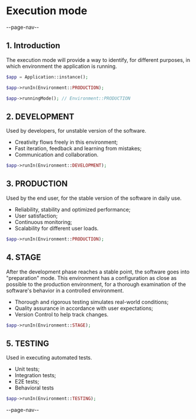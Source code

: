 # Execution mode

--page-nav--

## 1. Introduction

The execution mode will provide a way to identify, for different purposes, in
which environment the application is running.

```php
$app = Application::instance();

$app->runIn(Environment::PRODUCTION);

$app->runningMode(); // Environment::PRODUCTION
```

## 2. DEVELOPMENT

Used by developers, for unstable version of the software.

- Creativity flows freely in this environment;
- Fast iteration, feedback and learning from mistakes;
- Communication and collaboration.

```php
$app->runIn(Environment::DEVELOPMENT);
```

## 3. PRODUCTION

Used by the end user, for the stable version of the software in daily use.

- Reliability, stability and optimized performance;
- User satisfaction;
- Continuous monitoring;
- Scalability for different user loads.

```php
$app->runIn(Environment::PRODUCTION);
```

## 4. STAGE

After the development phase reaches a stable point, the software goes into
"preparation" mode. This environment has a configuration as close as possible to
the production environment, for a thorough examination of the software's behavior
in a controlled environment.

- Thorough and rigorous testing simulates real-world conditions;
- Quality assurance in accordance with user expectations;
- Version Control to help track changes.

```php
$app->runIn(Environment::STAGE);
```

## 5. TESTING

Used in executing automated tests.

- Unit tests;
- Integration tests;
- E2E tests;
- Behavioral tests

```php
$app->runIn(Environment::TESTING);
```

--page-nav--
